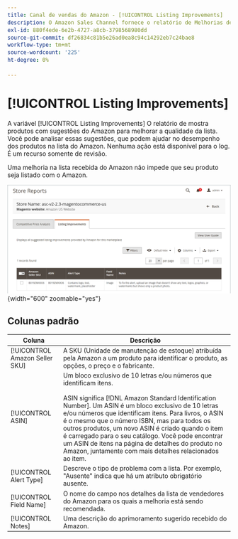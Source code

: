 ```yaml
---
title: Canal de vendas do Amazon - [!UICONTROL Listing Improvements]
description: O Amazon Sales Channel fornece o relatório de Melhorias de listagem para dar sugestões de melhorias de qualidade na listagem do Amazon.
exl-id: 880f4ede-6e2b-4727-a8cb-3798568980dd
source-git-commit: df26834c81b5e26ad0ea8c94c14292eb7c24bae8
workflow-type: tm+mt
source-wordcount: '225'
ht-degree: 0%

---
```


# [!UICONTROL Listing Improvements]

A variável [!UICONTROL Listing Improvements] O relatório de mostra produtos com sugestões do Amazon para melhorar a qualidade da lista. Você pode analisar essas sugestões, que podem ajudar no desempenho dos produtos na lista do Amazon. Nenhuma ação está disponível para o log. É um recurso somente de revisão.

Uma melhoria na lista recebida do Amazon não impede que seu produto seja listado com o Amazon.

![Melhorias na listagem](assets/amazon-listing-improvements.png){width="600" zoomable="yes"}

## Colunas padrão

| Coluna | Descrição |
|--- |--- |
| [!UICONTROL Amazon Seller SKU] | A SKU (Unidade de manutenção de estoque) atribuída pela Amazon a um produto para identificar o produto, as opções, o preço e o fabricante. |
| [!UICONTROL ASIN] | Um bloco exclusivo de 10 letras e/ou números que identificam itens.<br><br>ASIN significa [!DNL Amazon Standard Identification Number]. Um ASIN é um bloco exclusivo de 10 letras e/ou números que identificam itens. Para livros, o ASIN é o mesmo que o número ISBN, mas para todos os outros produtos, um novo ASIN é criado quando o item é carregado para o seu catálogo. Você pode encontrar um ASIN de itens na página de detalhes do produto no Amazon, juntamente com mais detalhes relacionados ao item. |
| [!UICONTROL Alert Type] | Descreve o tipo de problema com a lista. Por exemplo, &quot;Ausente&quot; indica que há um atributo obrigatório ausente. |
| [!UICONTROL Field Name] | O nome do campo nos detalhes da lista de vendedores do Amazon para os quais a melhoria está sendo recomendada. |
| [!UICONTROL Notes] | Uma descrição do aprimoramento sugerido recebido do Amazon. |
